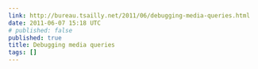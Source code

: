 ```yaml
---
link: http://bureau.tsailly.net/2011/06/debugging-media-queries.html
date: 2011-06-07 15:18 UTC
# published: false
published: true
title: Debugging media queries
tags: []
---
```



